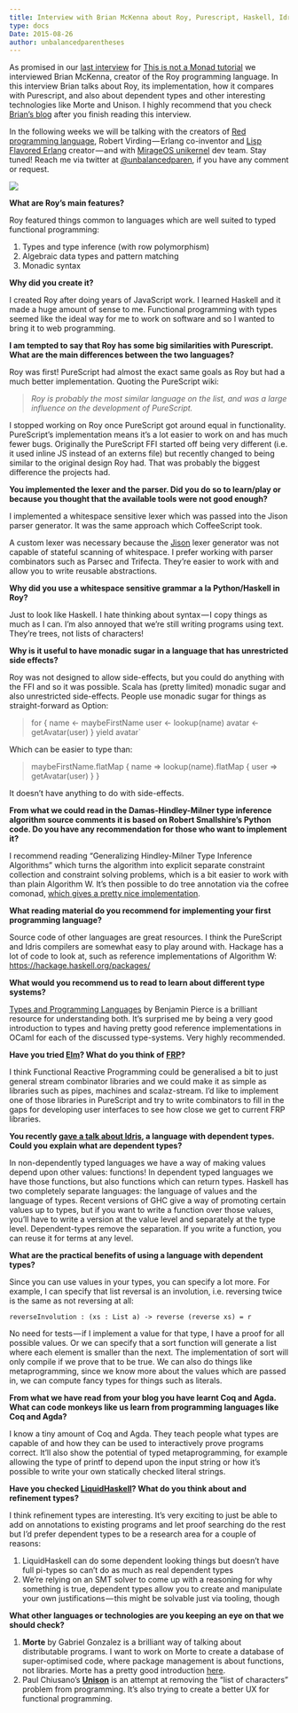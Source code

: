 ```yaml
---
title: Interview with Brian McKenna about Roy, Purescript, Haskell, Idris and dependent types
type: docs
Date: 2015-08-26
author: unbalancedparentheses
---
```

As promised in our [last interview](https://medium.com/this-is-not-a-monad-tutorial/eric-merritt-erlang-and-distributed-systems-expert-gives-his-views-on-beam-languages-hindley-a09b15f53a2f) for [This is not a Monad tutorial](https://medium.com/this-is-not-a-monad-tutorial) we interviewed Brian McKenna, creator of the Roy programming language. In this interview Brian talks about Roy, its implementation, how it compares with Purescript, and also about dependent types and other interesting technologies like Morte and Unison. I highly recommend that you check [Brian’s blog](http://brianmckenna.org/blog/) after you finish reading this interview.

In the following weeks we will be talking with the creators of [Red programming language](http://www.red-lang.org/), Robert Virding — Erlang co-inventor and [Lisp Flavored Erlang](http://lfe.io/) creator — and with [MirageOS unikernel](https://mirage.io/) dev team. Stay tuned! Reach me via twitter at [@unbalancedparen](https://twitter.com/unbalancedparen), if you have any comment or request.

![](https://cdn-images-1.medium.com/max/800/1*vYf7TCGE19Gni5ssKXQaHA.png)

**What are Roy’s main features?**

Roy featured things common to languages which are well suited to typed
functional programming:

1. Types and type inference (with row polymorphism)
2. Algebraic data types and pattern matching
3. Monadic syntax

**Why did you create it?**

I created Roy after doing years of JavaScript work. I learned Haskell and it made a huge amount of sense to me. Functional programming with types seemed like the ideal way for me to work on software and so I wanted to bring it to web programming.

**I am tempted to say that Roy has some big similarities with Purescript. What are the main differences between the two languages?**

Roy was first!
PureScript had almost the exact same goals as Roy but had a much better implementation. Quoting the PureScript wiki:

>_Roy is probably the most similar language on the list, and was a large influence on the development of PureScript._

I stopped working on Roy once PureScript got around equal in functionality. PureScript’s implementation means it’s a lot easier to work on and has much fewer bugs.
Originally the PureScript FFI started off being very different (i.e. it used inline JS instead of an externs file) but recently changed to being similar to the original design Roy had. That was probably the biggest difference the projects had.

**You implemented the lexer and the parser. Did you do so to learn/play or because you thought that the available tools were not good enough?**

I implemented a whitespace sensitive lexer which was passed into the Jison parser generator. It was the same approach which CoffeeScript took.

A custom lexer was necessary because the [Jison](https://cdn-images-1.medium.com/max/800/1*vYf7TCGE19Gni5ssKXQaHA.png) lexer generator was not capable of stateful scanning of whitespace.
I prefer working with parser combinators such as Parsec and Trifecta. They’re easier to work with and allow you to write reusable abstractions.

**Why did you use a whitespace sensitive grammar a la Python/Haskell in Roy?**

Just to look like Haskell. I hate thinking about syntax — I copy things as much as I can. I’m also annoyed that we’re still writing programs using text. They’re trees, not lists of characters!

**Why is it useful to have monadic sugar in a language that has unrestricted side effects?**

Roy was not designed to allow side-effects, but you could do anything with the FFI and so it was possible.
Scala has (pretty limited) monadic sugar and also unrestricted side-effects. People use monadic sugar for things as straight-forward as Option:

>for {
>  name <- maybeFirstName
>  user <- lookup(name)
>  avatar <- getAvatar(user)
>} yield avatar`

Which can be easier to type than:

>maybeFirstName.flatMap { name =>
>  lookup(name).flatMap { user =>
>    getAvatar(user)
>  }
>}

It doesn’t have anything to do with side-effects.

**From what we could read in the Damas-Hindley-Milner type inference algorithm source comments it is based on Robert Smallshire’s Python code. Do you have any recommendation for those who want to implement it?**

I recommend reading “Generalizing Hindley-Milner Type Inference Algorithms” which turns the algorithm into explicit separate constraint collection and constraint solving problems, which is a bit easier to work with than plain Algorithm W. It’s then possible to do tree annotation via the cofree comonad, [which gives a pretty nice implementation](http://brianmckenna.org/blog/type_annotation_cofree).

**What reading material do you recommend for implementing your first programming language?**

Source code of other languages are great resources. I think the PureScript and Idris compilers are somewhat easy to play around with.
Hackage has a lot of code to look at, such as reference implementations of Algorithm W:
https://hackage.haskell.org/packages/

**What would you recommend us to read to learn about different type systems?**

[Types and Programming Languages](https://www.cis.upenn.edu/~bcpierce/tapl/) by Benjamin Pierce is a brilliant resource for understanding both. It’s surprised me by being a very good introduction to types and having pretty good reference implementations in OCaml for each of the discussed type-systems. Very highly recommended.

**Have you tried [Elm](http://elm-lang.org/)? What do you think of [FRP](https://en.wikipedia.org/wiki/Functional_reactive_programming)?**

I think Functional Reactive Programming could be generalised a bit to just general stream combinator libraries and we could make it as simple as libraries such as pipes, machines and scalaz-stream. I’d like to implement one of those libraries in PureScript and try to write combinators to fill in the gaps for developing user interfaces to see how close we get to current FRP libraries.

**You recently [gave a talk about Idris](https://www.youtube.com/watch?v=4i7KrG1Afbk), a language with dependent types. Could you explain what are dependent types?**

In non-dependently typed languages we have a way of making values depend upon other values: functions! In dependent typed languages we have those functions, but also functions which can return types.
Haskell has two completely separate languages: the language of values and the language of types. Recent versions of GHC give a way of promoting certain values up to types, but if you want to write a function over those values, you’ll have to write a version at the value level and separately at the type level.
Dependent-types remove the separation. If you write a function, you can reuse it for terms at any level.

**What are the practical benefits of using a language with dependent types?**

Since you can use values in your types, you can specify a lot more.
For example, I can specify that list reversal is an involution, i.e. reversing twice is the same as not reversing at all:

`reverseInvolution : (xs : List a) -> reverse (reverse xs) = r`

No need for tests — if I implement a value for that type, I have a proof for all possible values.
Or we can specify that a sort function will generate a list where each element is smaller than the next. The implementation of sort will only compile if we prove that to be true.
We can also do things like metaprogramming, since we know more about the values which are passed in, we can compute fancy types for things such as literals.

**From what we have read from your blog you have learnt Coq and Agda. What can code monkeys like us learn from programming languages like Coq and Agda?**

I know a tiny amount of Coq and Agda. They teach people what types are capable of and how they can be used to interactively prove programs correct. It’ll also show the potential of typed metaprogramming, for example allowing the type of printf to depend upon the input string or how it’s possible to write your own statically checked literal strings.

**Have you checked [LiquidHaskell](http://goto.ucsd.edu/~rjhala/liquid/haskell/blog/about/)? What do you think about and refinement types?**

I think refinement types are interesting. It’s very exciting to just be able to add on annotations to existing programs and let proof searching do the rest but I’d prefer dependent types to be a research area for a couple of reasons:

1. LiquidHaskell can do some dependent looking things but doesn’t have full pi-types so can’t do as much as real dependent types
2. We’re relying on an SMT solver to come up with a reasoning for why something is true, dependent types allow you to create and manipulate your own justifications — this might be solvable just via tooling, though

**What other languages or technologies are you keeping an eye on that we should check?**

1. **Morte** by Gabriel Gonzalez is a brilliant way of talking about distributable programs. I want to work on Morte to create a database of super-optimised code, where package management is about functions, not libraries. Morte has a pretty good introduction [here](https://hackage.haskell.org/package/morte-1.2.1/docs/Morte-Tutorial.html).
2. Paul Chiusano’s **[Unison](http://unisonweb.org/)** is an attempt at removing the “list of characters” problem from programming. It’s also trying to create a better UX for functional programming.
